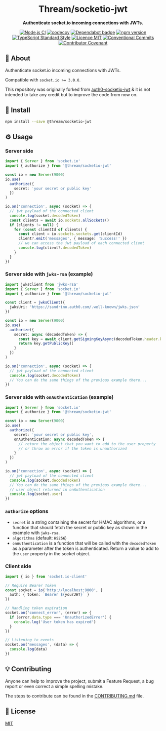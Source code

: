 <h1 align="center">Thream/socketio-jwt</h1>

<p align="center">
  <strong>Authenticate socket.io incoming connections with JWTs.</strong>
</p>

<p align="center">
  <a href="https://github.com/Thream/socketio-jwt/actions?query=workflow%3A%22Node.js+CI%22"><img src="https://github.com/Thream/socketio-jwt/workflows/Node.js%20CI/badge.svg" alt="Node.js CI" /></a>
  <a href="https://codecov.io/gh/Thream/socketio-jwt"><img src="https://codecov.io/gh/Thream/socketio-jwt/branch/develop/graph/badge.svg" alt="codecov" /></a>
  <a href="https://dependabot.com/"><img src="https://badgen.net/github/dependabot/Thream/socketio-jwt?icon=dependabot" alt="Dependabot badge" /></a>
  <a href="https://www.npmjs.com/package/@thream/socketio-jwt"><img src="https://img.shields.io/npm/v/@thream/socketio-jwt.svg" alt="npm version"></a>
  <a href="https://www.npmjs.com/package/ts-standard"><img alt="TypeScript Standard Style" src="https://camo.githubusercontent.com/f87caadb70f384c0361ec72ccf07714ef69a5c0a/68747470733a2f2f62616467656e2e6e65742f62616467652f636f64652532307374796c652f74732d7374616e646172642f626c75653f69636f6e3d74797065736372697074"/></a>
  <a href="./LICENSE"><img src="https://img.shields.io/badge/licence-MIT-blue.svg" alt="Licence MIT"/></a>
  <a href="https://conventionalcommits.org"><img src="https://img.shields.io/badge/Conventional%20Commits-1.0.0-yellow.svg" alt="Conventional Commits" /></a>
  <a href="https://github.com/Thream/Thream/blob/master/.github/CODE_OF_CONDUCT.md"><img src="https://img.shields.io/badge/Contributor%20Covenant-v2.0%20adopted-ff69b4.svg" alt="Contributor Covenant" /></a>
</p>

## 📜 About

Authenticate socket.io incoming connections with JWTs.

Compatible with `socket.io >= 3.0.0`.

This repository was originally forked from [auth0-socketio-jwt](https://github.com/auth0-community/auth0-socketio-jwt) & it is not intended to take any credit but to improve the code from now on.

## 💾 Install

```sh
npm install --save @thream/socketio-jwt
```

## ⚙️ Usage

### Server side

```ts
import { Server } from 'socket.io'
import { authorize } from '@thream/socketio-jwt'

const io = new Server(9000)
io.use(
  authorize({
    secret: 'your secret or public key'
  })
)

io.on('connection', async (socket) => {
  // jwt payload of the connected client
  console.log(socket.decodedToken)
  const clients = await io.sockets.allSockets()
  if (clients != null) {
    for (const clientId of clients) {
      const client = io.sockets.sockets.get(clientId)
      client?.emit('messages', { message: 'Success!' })
      // we can access the jwt payload of each connected client
      console.log(client?.decodedToken)
    }
  }
})
```

### Server side with `jwks-rsa` (example)

```ts
import jwksClient from 'jwks-rsa'
import { Server } from 'socket.io'
import { authorize } from '@thream/socketio-jwt'

const client = jwksClient({
  jwksUri: 'https://sandrino.auth0.com/.well-known/jwks.json'
})

const io = new Server(9000)
io.use(
  authorize({
    secret: async (decodedToken) => {
      const key = await client.getSigningKeyAsync(decodedToken.header.kid)
      return key.getPublicKey()
    }
  })
)

io.on('connection', async (socket) => {
  // jwt payload of the connected client
  console.log(socket.decodedToken)
  // You can do the same things of the previous example there...
})
```

### Server side with `onAuthentication` (example)

```ts
import { Server } from 'socket.io'
import { authorize } from '@thream/socketio-jwt'

const io = new Server(9000)
io.use(
  authorize({
    secret: 'your secret or public key',
    onAuthentication: async decodedToken => {
      // return the object that you want to add to the user property
      // or throw an error if the token is unauthorized
    }
  })
)

io.on('connection', async (socket) => {
  // jwt payload of the connected client
  console.log(socket.decodedToken)
  // You can do the same things of the previous example there...
  // user object returned in onAuthentication
  console.log(socket.user)
})
```

### `authorize` options

- `secret` is a string containing the secret for HMAC algorithms, or a function that should fetch the secret or public key as shown in the example with `jwks-rsa`.
- `algorithms` (default: `HS256`)
- `onAuthentication` is a function that will be called with the `decodedToken` as a parameter after the token is authenticated. Return a value to add to the `user` property in the socket object.

### Client side

```ts
import { io } from 'socket.io-client'

// Require Bearer Token
const socket = io('http://localhost:9000', {
  auth: { token: `Bearer ${yourJWT}` }
})

// Handling token expiration
socket.on('connect_error', (error) => {
  if (error.data.type === 'UnauthorizedError') {
    console.log('User token has expired')
  }
})

// Listening to events
socket.on('messages', (data) => {
  console.log(data)
})
```

## 💡 Contributing

Anyone can help to improve the project, submit a Feature Request, a bug report or even correct a simple spelling mistake.

The steps to contribute can be found in the [CONTRIBUTING.md](./CONTRIBUTING.md) file.

## 📄 License

[MIT](./LICENSE)
